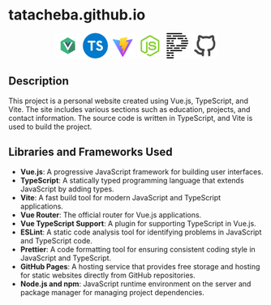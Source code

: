 # tatacheba.github.io

<p align="center">
<a href="https://vuejs.org/"><img src="/public/vue.png" width="50" height="50"  alt="Vue"/></a>
<a href="https://www.typescriptlang.org/"><img src="/public/typescript.png" width="50" height="50"  alt="Typescript"/></a>
<a href="https://vitejs.dev//"><img src="/public/vite.png" width="50" height="50"  alt="Vite"/></a>
<a href="https://nodejs.org/"><img src="/public/node.png" width="50" height="50"  alt="Node"/></a>
<a href="https://prettier.io/"><img src="/public/prettier.png" width="50" height="50"  alt="Prettier"/></a>
<a href="https://github.com/"><img src="/public/github.png" width="50" height="50"  alt="Github"/></a>
</p>

## Description

This project is a personal website created using Vue.js, TypeScript, and Vite. The site includes various sections such as education, projects, and contact information. The source code is written in TypeScript, and Vite is used to build the project.

## Libraries and Frameworks Used

- **Vue.js**: A progressive JavaScript framework for building user interfaces.
- **TypeScript**: A statically typed programming language that extends JavaScript by adding types.
- **Vite**: A fast build tool for modern JavaScript and TypeScript applications.
- **Vue Router**: The official router for Vue.js applications.
- **Vue TypeScript Support**: A plugin for supporting TypeScript in Vue.js.
- **ESLint**: A static code analysis tool for identifying problems in JavaScript and TypeScript code.
- **Prettier**: A code formatting tool for ensuring consistent coding style in JavaScript and TypeScript.
- **GitHub Pages**: A hosting service that provides free storage and hosting for static websites directly from GitHub repositories.
- **Node.js and npm**: JavaScript runtime environment on the server and package manager for managing project dependencies.
